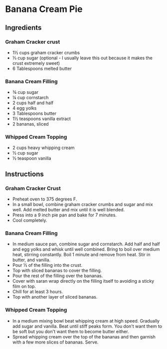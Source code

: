 # Banana Cream Pie

## Ingredients
### Graham Cracker crust
 - 1½ cups graham cracker crumbs
 - ⅓ cup sugar (optional - I usually leave this out because it makes the crust extremely sweet)
 - 6 Tablespoons melted butter

### Banana Cream Filling
 - ¾ cup sugar
 - ¼ cup cornstarch
 - 2 cups half and half
 - 4 egg yolks
 - 3 Tablespoons butter
 - 1½ teaspoons vanilla extract
 - 2 bananas, sliced

### Whipped Cream Topping
 - 2 cups heavy whipping cream
 - ½ cup sugar
 - ½ teaspoon vanilla

## Instructions
### Graham Cracker Crust
 - Preheat oven to 375 degrees F.
 - In a small bowl, combine graham cracker crumbs and sugar and mix well. Add melted butter and mix until it is well blended.
 - Press into a 9 inch pie pan and bake for 7 minutes.
 - Cool completely.

### Banana Cream Filling
 - In medium sauce pan, combine sugar and cornstarch. Add half and half and egg yolks and whisk until well combined. Bring to boil over medium heat, stirring constantly. Boil 1 minute and remove from heat. Stir in butter, and vanilla.
 - Pour ½ of the filling into the crust.
 - Top with sliced bananas to cover the filling.
 - Pour the rest of the filling over the bananas.
 - Cover with saran wrap directly on the filling itself to avoiding a sticky film on top.
 - Chill for at least 3 hours.
 - Top with another layer of sliced bananas.

### Whipped Cream Topping
 - In a medium mixing bowl beat whipping cream at high speed. Gradually add sugar and vanilla. Beat until stiff peaks form. You don't want them to be soft but you don't want them to become butter either.
 - Spread whipping cream over the top of the bananas and then garnish with a few more slices of bananas. Serve.
